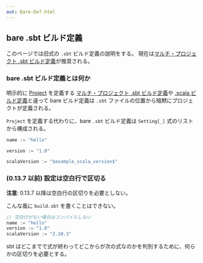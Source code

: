 ```yaml
---
out: Bare-Def.html
---
```


  [More-About-Settings]: More-About-Settings.html
  [Full-Def]: Full-Def.html
  [Basic-Def]: Basic-Def.html

bare .sbt ビルド定義
-------------------

このページでは旧式の `.sbt` ビルド定義の説明をする。
現在は[マルチ・プロジェクト .sbt ビルド定義][Basic-Def]が推奨される。

### bare .sbt ビルド定義とは何か

明示的に [Project](../api/sbt/Project.html) を定義する
[マルチ・プロジェクト .sbt ビルド定義][Basic-Def]や [.scala ビルド定義][Full-Def]と違って
bare ビルド定義は `.sbt` ファイルの位置から暗黙にプロジェクトが定義される。

`Project` を定義する代わりに、bare `.sbt` ビルド定義は
`Setting[_]` 式のリストから構成される。

```scala
name := "hello"

version := "1.0"

scalaVersion := "$example_scala_version$"
```

### (0.13.7 以前) 設定は空白行で区切る

**注意**: 0.13.7 以降は空白行の区切りを必要としない。

こんな風に `build.sbt` を書くことはできない。

```scala
// 空白行がない場合はコンパイルしない
name := "hello"
version := "1.0"
scalaVersion := "2.10.3"
```

sbt はどこまでで式が終わってどこからが次の式なのかを判別するために、何らかの区切りを必要とする。
